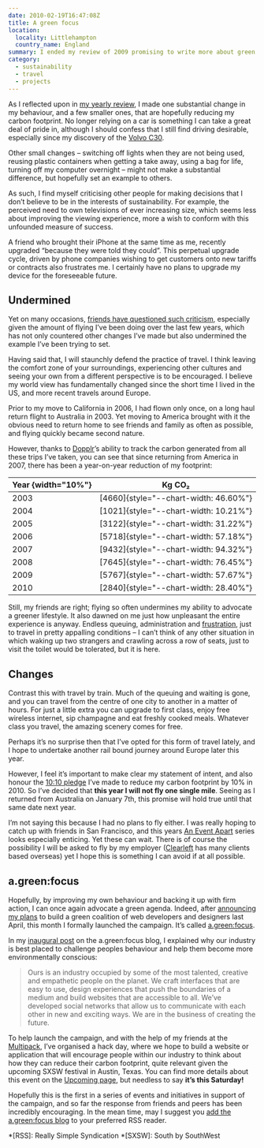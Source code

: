 ```yaml
---
date: 2010-02-19T16:47:08Z
title: A green focus
location:
  locality: Littlehampton
  country_name: England
summary: I ended my review of 2009 promising to write more about green issues and how I plan to lessen my impact on the environment. Now I expand on those ideas further.
category:
  - sustainability
  - travel
  - projects
---
```


As I reflected upon in [my yearly review][1], I made one substantial change in my behaviour, and a few smaller ones, that are hopefully reducing my carbon footprint. No longer relying on a car is something I can take a great deal of pride in, although I should confess that I still find driving desirable, especially since my discovery of the [Volvo C30][2].

Other small changes – switching off lights when they are not being used, reusing plastic containers when getting a take away, using a bag for life, turning off my computer overnight – might not make a substantial difference, but hopefully set an example to others.

As such, I find myself criticising other people for making decisions that I don’t believe to be in the interests of sustainability. For example, the perceived need to own televisions of ever increasing size, which seems less about improving the viewing experience, more a wish to conform with this unfounded measure of success.

A friend who brought their iPhone at the same time as me, recently upgraded “because they were told they could”. This perpetual upgrade cycle, driven by phone companies wishing to get customers onto new tariffs or contracts also frustrates me. I certainly have no plans to upgrade my device for the foreseeable future.

## Undermined

Yet on many occasions, [friends have questioned such criticism][3], especially given the amount of flying I’ve been doing over the last few years, which has not only countered other changes I’ve made but also undermined the example I’ve been trying to set.

Having said that, I will staunchly defend the practice of travel. I think leaving the comfort zone of your surroundings, experiencing other cultures and seeing your own from a different perspective is to be encouraged. I believe my world view has fundamentally changed since the short time I lived in the US, and more recent travels around Europe.

Prior to my move to California in 2006, I had flown only once, on a long haul return flight to Australia in 2003. Yet moving to America brought with it the obvious need to return home to see friends and family as often as possible, and flying quickly became second nature.

However, thanks to [Dopplr][4]’s ability to track the carbon generated from all these trips I’ve taken, you can see that since returning from America in 2007, there has been a year-on-year reduction of my footprint:

| Year {width="10%"} | Kg CO₂                                |
| ------------------ | ------------------------------------- |
| 2003               | [4660]{style="--chart-width: 46.60%"} |
| 2004               | [1021]{style="--chart-width: 10.21%"} |
| 2005               | [3122]{style="--chart-width: 31.22%"} |
| 2006               | [5718]{style="--chart-width: 57.18%"} |
| 2007               | [9432]{style="--chart-width: 94.32%"} |
| 2008               | [7645]{style="--chart-width: 76.45%"} |
| 2009               | [5767]{style="--chart-width: 57.67%"} |
| 2010               | [2840]{style="--chart-width: 28.40%"} |

Still, my friends are right; flying so often undermines my ability to advocate a greener lifestyle. It also dawned on me just how unpleasant the entire experience is anyway. Endless queuing, administration and [frustration][5], just to travel in pretty appalling conditions – I can’t think of any other situation in which waking up two strangers and crawling across a row of seats, just to visit the toilet would be tolerated, but it is here.

## Changes

Contrast this with travel by train. Much of the queuing and waiting is gone, and you can travel from the centre of one city to another in a matter of hours. For just a little extra you can upgrade to first class, enjoy free wireless internet, sip champagne and eat freshly cooked meals. Whatever class you travel, the amazing scenery comes for free.

Perhaps it’s no surprise then that I’ve opted for this form of travel lately, and I hope to undertake another rail bound journey around Europe later this year.

However, I feel it’s important to make clear my statement of intent, and also honour the [10:10 pledge][6] I’ve made to reduce my carbon footprint by 10% in 2010. So I’ve decided that **this year I will not fly one single mile**. Seeing as I returned from Australia on January 7th, this promise will hold true until that same date next year.

I’m not saying this because I had no plans to fly either. I was really hoping to catch up with friends in San Francisco, and this years [An Event Apart][7] series looks especially enticing. Yet these can wait. There is of course the possibility I will be asked to fly by my employer ([Clearleft][8] has many clients based overseas) yet I hope this is something I can avoid if at all possible.

## a.green:focus

Hopefully, by improving my own behaviour and backing it up with firm action, I can once again advocate a green agenda. Indeed, after [announcing my plans][9] to build a green coalition of web developers and designers last April, this month I formally launched the campaign. It’s called [a.green:focus][10].

In my [inaugural post][11] on the a.green:focus blog, I explained why our industry is best placed to challenge peoples behaviour and help them become more environmentally conscious:

> Ours is an industry occupied by some of the most talented, creative and empathetic people on the planet. We craft interfaces that are easy to use, design experiences that push the boundaries of a medium and build websites that are accessible to all. We’ve developed social networks that allow us to communicate with each other in new and exciting ways. We are in the business of creating the future.

To help launch the campaign, and with the help of my friends at the [Multipack][12], I’ve organised a hack day, where we hope to build a website or application that will encourage people within our industry to think about how they can reduce their carbon footprint, quite relevant given the upcoming SXSW festival in Austin, Texas. You can find more details about this event on the [Upcoming page][13], but needless to say **it’s this Saturday!**

Hopefully this is the first in a series of events and initiatives in support of the campaign, and so far the response from friends and peers has been incredibly encouraging. In the mean time, may I suggest you [add the a.green:focus blog][14] to your preferred RSS reader.

[1]: /2010/031/a1/2009_in_review/
[2]: https://www.volvocars.com/uk/all-cars/volvo-c30
[3]: https://twitter.com/davidlwarner/status/7432026527/
[4]: http://dopplr.com/
[5]: /2010/023/a1/lax/
[6]: https://1010uk.org
[7]: https://aneventapart.com
[8]: https://clearleft.com/
[9]: https://speakerdeck.com/paulrobertlloyd/announcing-a-dot-green-focus
[10]: https://agreenfocus.tumblr.com/
[11]: https://agreenfocus.tumblr.com/post/371323289/
[12]: http://multipack.co.uk
[13]: http://archive.upcoming.org/event/5259221
[14]: https://agreenfocus.tumblr.com/rss

*[RSS]: Really Simple Syndication
*[SXSW]: South by SouthWest
